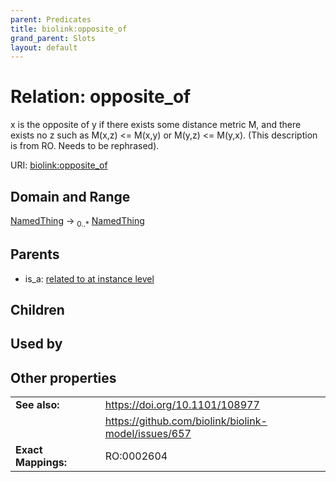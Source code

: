 ```yaml
---
parent: Predicates
title: biolink:opposite_of
grand_parent: Slots
layout: default
---
```


# Relation: opposite_of


x is the opposite of y if there exists some distance metric M, and there exists no z such as M(x,z) <= M(x,y) or M(y,z) <= M(y,x). (This description is from RO. Needs to be rephrased).

URI: [biolink:opposite_of](https://w3id.org/biolink/vocab/opposite_of)

## Domain and Range

[NamedThing](NamedThing.md) ->  <sub>0..\*</sub> [NamedThing](NamedThing.md)

## Parents

 *  is_a: [related to at instance level](related_to_at_instance_level.md)

## Children


## Used by


## Other properties

|  |  |  |
| --- | --- | --- |
| **See also:** | | https://doi.org/10.1101/108977 |
|  | | https://github.com/biolink/biolink-model/issues/657 |
| **Exact Mappings:** | | RO:0002604 |

